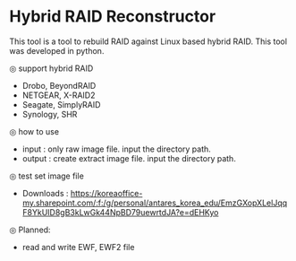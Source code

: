 # Hybrid RAID Reconstructor

This tool is a tool to rebuild RAID against Linux based hybrid RAID. This tool was developed in python.

◎ support hybrid RAID
 - Drobo, BeyondRAID
 - NETGEAR, X-RAID2
 - Seagate, SimplyRAID
 - Synology, SHR

◎ how to use
 - input : only raw image file. input the directory path.
 - output : create extract image file. input the directory path.

◎ test set image file
 - Downloads : https://koreaoffice-my.sharepoint.com/:f:/g/personal/antares_korea_edu/EmzGXopXLelJqqF8YkUID8gB3kLwGk44NpBD79uewrtdJA?e=dEHKyo

◎ Planned:
 - read and write EWF, EWF2 file


